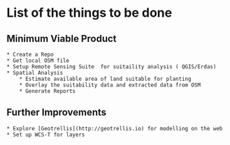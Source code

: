 # List of the things to be done

## Minimum Viable Product
    * Create a Repo
    * Get local OSM file
    * Setup Remote Sensing Suite  for suitaility analysis ( QGIS/Erdas)
    * Spatial Analysis
        * Estimate available area of land suitable for planting
        * Overlay the suitability data and extracted data from OSM
        * Generate Reports

## Further Improvements
    * Explore [Geotrellis](http://geotrellis.io) for modelling on the web
    * Set up WCS-T for layers 

